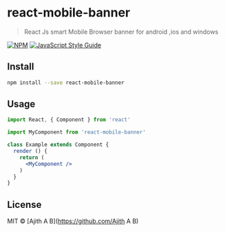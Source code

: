 # react-mobile-banner

> React Js smart Mobile Browser banner for android ,ios and windows 

[![NPM](https://img.shields.io/npm/v/react-mobile-banner.svg)](https://www.npmjs.com/package/react-mobile-banner) [![JavaScript Style Guide](https://img.shields.io/badge/code_style-standard-brightgreen.svg)](https://standardjs.com)

## Install

```bash
npm install --save react-mobile-banner
```

## Usage

```jsx
import React, { Component } from 'react'

import MyComponent from 'react-mobile-banner'

class Example extends Component {
  render () {
    return (
      <MyComponent />
    )
  }
}
```

## License

MIT © [Ajith A B](https://github.com/Ajith A B)
